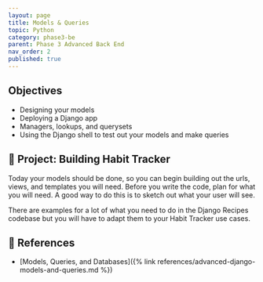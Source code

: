 ```yaml
---
layout: page
title: Models & Queries
topic: Python
category: phase3-be
parent: Phase 3 Advanced Back End
nav_order: 2
published: true
---
```


## Objectives

- Designing your models
- Deploying a Django app
- Managers, lookups, and querysets
- Using the Django shell to test out your models and make queries

## 🎯 Project: Building Habit Tracker

Today your models should be done, so you can begin building out the urls, views, and templates you will need. Before you write the code, plan for what you will need. A good way to do this is to sketch out what your user will see.

There are examples for a lot of what you need to do in the Django Recipes codebase but you will have to adapt them to your Habit Tracker use cases.

## 🔖 References

- [Models, Queries, and Databases]({% link references/advanced-django-models-and-queries.md %})
